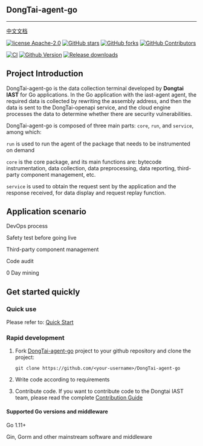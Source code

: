 ## DongTai-agent-go
---
[中文文档](README_zh.md)

[![license Apache-2.0](https://img.shields.io/github/license/HXSecurity/DongTai-agent-go)](https://github.com/HXSecurity/DongTai-agent-go/blob/main/LICENSE)
[![GitHub stars](https://img.shields.io/github/stars/HXSecurity/DongTai-agent-go.svg?label=Stars&logo=github)](https://github.com/HXSecurity/DongTai-agent-go)
[![GitHub forks](https://img.shields.io/github/forks/HXSecurity/DongTai-Agent-Go?label=Forks&logo=github)](https://github.com/HXSecurity/DongTai-agent-go)
[![GitHub Contributors](https://img.shields.io/github/contributors-anon/HXSecurity/DongTai-agent-go?label=Contributors&logo=github)](https://github.com/HXSecurity/DongTai-agent-go)


[![CI](https://github.com/HXSecurity/DongTai-agent-go/actions/workflows/release-agent.yml/badge.svg)](https://github.com/HXSecurity/DongTai-agent-go/actions/workflows/release-agent.yml)
[![Github Version](https://img.shields.io/github/v/release/HXSecurity/DongTai-agent-go?display_name=tag&include_prereleases&sort=semver)](https://github.com/HXSecurity/DongTai-agent-go/releases)
[![Release downloads](https://shields.io/github/downloads/HXSecurity/DongTai-Agent-go/total)](https://github.com/HXSecurity/DongTai-agent-go/releases)




## Project Introduction

DongTai-agent-go is the data collection terminal developed by **Dongtai IAST** for Go applications. In the Go application with the iast-agent agent, the required data is collected by rewriting the assembly address, and then the data is sent to the DongTai-openapi service, and the cloud engine processes the data to determine whether there are security vulnerabilities.

DongTai-agent-go is composed of three main parts: `core`, `run`, and `service`, among which:

`run` is used to run the agent of the package that needs to be instrumented on demand

`core` is the core package, and its main functions are: bytecode instrumentation, data collection, data preprocessing, data reporting, third-party component management, etc.

`service` is used to obtain the request sent by the application and the response received, for data display and request replay function.

## Application scenario

DevOps process

Safety test before going live

Third-party component management

Code audit

0 Day mining

## Get started quickly

### Quick use

Please refer to: [Quick Start](https://doc.dongtai.io)

### Rapid development

1. Fork [DongTai-agent-go](https://github.com/HXSecurity/DongTai-agent-go) project to your github repository and clone the project:

   ```shell
   git clone https://github.com/<your-username>/DongTai-agent-go
   ```

2. Write code according to requirements

3. Contribute code. If you want to contribute code to the Dongtai IAST team, please read the complete [Contribution Guide](https://github.com/HXSecurity/DongTai/blob/main/CONTRIBUTING.md)

#### Supported Go versions and middleware

Go 1.11+

Gin, Gorm and other mainstream software and middleware 
